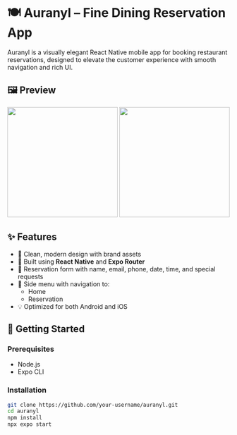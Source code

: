 # 🍽️ Auranyl – Fine Dining Reservation App

Auranyl is a visually elegant React Native mobile app for booking restaurant reservations, designed to elevate the customer experience with smooth navigation and rich UI.

## 🖼️ Preview

<img src="screenshots/home.png" width="250" />
<img src="screenshots/reservation.png" width="250" />

## ✨ Features

- 🎨 Clean, modern design with brand assets
- 📲 Built using **React Native** and **Expo Router**
- 📅 Reservation form with name, email, phone, date, time, and special requests
- 📂 Side menu with navigation to:
  - Home
  - Reservation
- 💡 Optimized for both Android and iOS

## 🚀 Getting Started

### Prerequisites

- Node.js
- Expo CLI

### Installation

```bash
git clone https://github.com/your-username/auranyl.git
cd auranyl
npm install
npx expo start

